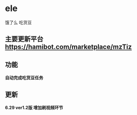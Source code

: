 # ele
饿了么 吃货豆
## 主要更新平台 https://hamibot.com/marketplace/mzTiz

## 功能
#### 自动完成吃货豆任务

## 更新
#### 6.29 ver1.2版 增加刷视频环节
